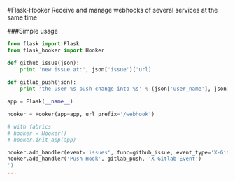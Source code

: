 #Flask-Hooker
Receive and manage webhooks of several services at the same time

###Simple usage
```python 
from flask import Flask
from flask_hooker import Hooker

def github_issue(json):
    print 'new issue at:', json['issue']['url]
    
def gitlab_push(json):
    print 'the user %s push change into %s' % (json['user_name'], json['project']['name'])

app = Flask(__name__)

hooker = Hooker(app=app, url_prefix='/webhook')

# with fabrics
# hooker = Hooker()
# hooker.init_app(app)

hooker.add_handler(event='issues', func=github_issue, event_type='X-Github-Event')
hooker.add_handler('Push Hook', gitlab_push, 'X-Gitlab-Event')
')
...
```
